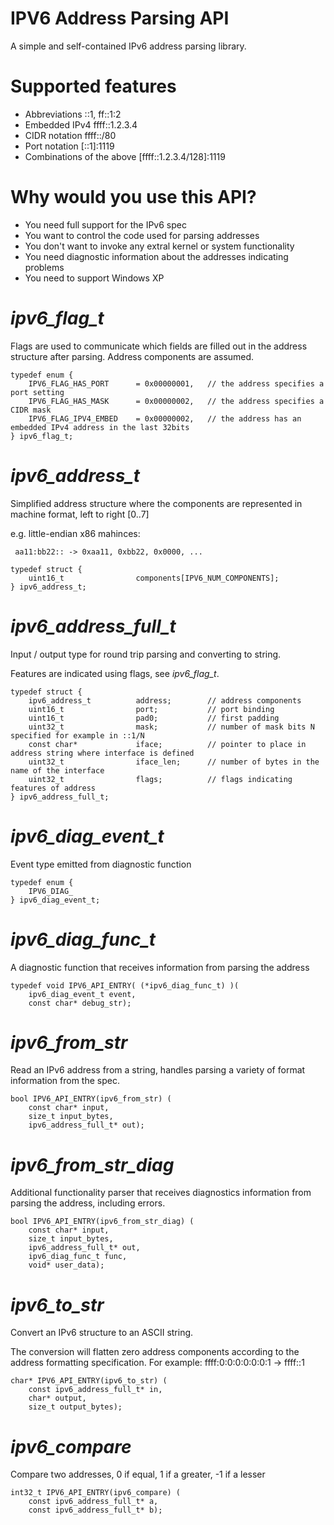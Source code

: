 
# IPV6 Address Parsing API

A simple and self-contained IPv6 address parsing library.

# Supported features

  - Abbreviations ::1, ff::1:2
  - Embedded IPv4 ffff::1.2.3.4
  - CIDR notation ffff::/80
  - Port notation [::1]:1119
  - Combinations of the above [ffff::1.2.3.4/128]:1119

# Why would you use this API?

  - You need full support for the IPv6 spec
  - You want to control the code used for parsing addresses
  - You don't want to invoke any extral kernel or system functionality
  - You need diagnostic information about the addresses indicating problems
  - You need to support Windows XP


*ipv6_flag_t*
===

Flags are used to communicate which fields are filled out in the address structure
after parsing. Address components are assumed.

~~~~
typedef enum {
    IPV6_FLAG_HAS_PORT      = 0x00000001,   // the address specifies a port setting
    IPV6_FLAG_HAS_MASK      = 0x00000002,   // the address specifies a CIDR mask
    IPV6_FLAG_IPV4_EMBED    = 0x00000002,   // the address has an embedded IPv4 address in the last 32bits
} ipv6_flag_t;
~~~~

*ipv6_address_t*
===
Simplified address structure where the components are represented in
machine format, left to right [0..7]

e.g. little-endian x86 mahinces:

     aa11:bb22:: -> 0xaa11, 0xbb22, 0x0000, ...

~~~~
typedef struct {
    uint16_t                components[IPV6_NUM_COMPONENTS];
} ipv6_address_t;
~~~~

*ipv6_address_full_t*
===

Input / output type for round trip parsing and converting to string.

Features are indicated using flags, see *ipv6_flag_t*.

~~~~
typedef struct {
    ipv6_address_t          address;        // address components
    uint16_t                port;           // port binding
    uint16_t                pad0;           // first padding
    uint32_t                mask;           // number of mask bits N specified for example in ::1/N
    const char*             iface;          // pointer to place in address string where interface is defined
    uint32_t                iface_len;      // number of bytes in the name of the interface
    uint32_t                flags;          // flags indicating features of address
} ipv6_address_full_t;
~~~~

*ipv6_diag_event_t*
===

Event type emitted from diagnostic function

~~~~
typedef enum {
    IPV6_DIAG_
} ipv6_diag_event_t;
~~~~

*ipv6_diag_func_t*
===

A diagnostic function that receives information from parsing the address

~~~~
typedef void IPV6_API_ENTRY( (*ipv6_diag_func_t) )(
    ipv6_diag_event_t event,
    const char* debug_str);
~~~~

*ipv6_from_str*
===

Read an IPv6 address from a string, handles parsing a variety of format
information from the spec.

~~~~
bool IPV6_API_ENTRY(ipv6_from_str) (
    const char* input,
    size_t input_bytes,
    ipv6_address_full_t* out);
~~~~

*ipv6_from_str_diag*
===

Additional functionality parser that receives diagnostics information from parsing the address,
including errors.

~~~~
bool IPV6_API_ENTRY(ipv6_from_str_diag) (
    const char* input,
    size_t input_bytes,
    ipv6_address_full_t* out,
    ipv6_diag_func_t func,
    void* user_data);
~~~~

*ipv6_to_str*
===

Convert an IPv6 structure to an ASCII string.

The conversion will flatten zero address components according to the address
formatting specification. For example: ffff:0:0:0:0:0:0:1 -> ffff::1

~~~~
char* IPV6_API_ENTRY(ipv6_to_str) (
    const ipv6_address_full_t* in,
    char* output,
    size_t output_bytes);
~~~~

*ipv6_compare*
===

Compare two addresses, 0 if equal, 1 if a greater, -1 if a lesser

~~~~
int32_t IPV6_API_ENTRY(ipv6_compare) (
    const ipv6_address_full_t* a,
    const ipv6_address_full_t* b);
~~~~
